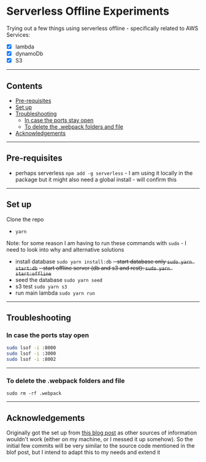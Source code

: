 # Serverless Offline Experiments <!-- omit in toc -->

Trying out a few things using serverless offline - specifically related to AWS Services:

- [x] lambda
- [x] dynamoDb
- [x] S3

---

## Contents <!-- omit in toc -->

- [Pre-requisites](#pre-requisites)
- [Set up](#set-up)
- [Troubleshooting](#troubleshooting)
  - [In case the ports stay open](#in-case-the-ports-stay-open)
  - [To delete the .webpack folders and file](#to-delete-the-webpack-folders-and-file)
- [Acknowledgements](#acknowledgements)

---

## Pre-requisites

- perhaps serverless `npm add -g serverless` - I am using it locally in the package but it might also need a global install - will confirm this

---

## Set up

Clone the repo

- `yarn`

Note: for some reason I am having to run these commands with `sudo` - I need to look into why and alternative solutions

- install database `sudo yarn install:db`
  ~~- start database only `sudo yarn start:db`~~
  ~~- start offline server (db and s3 and rest): `sudo yarn start:offline`~~
- seed the database `sudo yarn seed`
- s3 test `sudo yarn s3`
- run main lambda `sudo yarn run`

---

## Troubleshooting

### In case the ports stay open

```bash
sudo lsof -i :8000
sudo lsof -i :3000
sudo lsof -i :8002
```

---

### To delete the .webpack folders and file

`sudo rm -rf .webpack`

---

## Acknowledgements

Originally got the set up from [this blog post](https://blog.codecentric.de/en/2019/08/developing-aws-locally-with-serverless-offline-plugins/) as other sources of information wouldn't work (either on my machine, or I messed it up somehow). So the initial few commits will be very similar to the source code mentioned in the blof post, but I intend to adapt this to my needs and extend it

